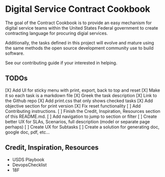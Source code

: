 # Digital Service Contract Cookbook
The goal of the Contract Cookbook is to provide an easy mechanism for digital service teams within the United States Federal government to create contracting language for procuring digial services.

Additionally, the tasks defined in this project will evolve and mature using the same methods the open source development community use to build software.

See our contributing guide if your interested in helping. 

## TODOs
[X] Add UI for sticky menu with print, export, back to top and reset
[X] Make it so each task is a markdown file
[X] Greek the task description
[X] Link to the Github repo
[X] Add print.css that only shows checked tasks
[X] Add objective section for print version
[X] Fix reset functionality
[ ] Add Contributing instructions.
[ ] Finish the Credit, Inspiration, Resources section of this README.md.
[ ] Add navigation to jump to section or filter
[ ] Create better UX for SLAs, Scenarios, full description (model or separate page perhaps)
[ ] Create UX for Subtasks
[ ] Create a solution for generating doc, google doc, pdf, etc...

## Credit, Inspiration, Resources

* USDS Playbook
* DevopsChecklist
* 18F
